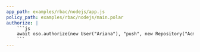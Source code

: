 ```yaml
---
app_path: examples/rbac/nodejs/app.js
policy_path: examples/rbac/nodejs/main.polar
authorize: |
    ```js
    await oso.authorize(new User("Ariana"), "push", new Repository("Acme App"));
    ```
---
```

